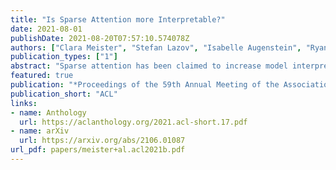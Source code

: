 ```yaml
---
title: "Is Sparse Attention more Interpretable?"
date: 2021-08-01
publishDate: 2021-08-20T07:57:10.574078Z
authors: ["Clara Meister", "Stefan Lazov", "Isabelle Augenstein", "Ryan Cotterell"]
publication_types: ["1"]
abstract: "Sparse attention has been claimed to increase model interpretability under the assumption that it highlights influential inputs. Yet the attention distribution is typically over representations internal to the model rather than the inputs themselves, suggesting this assumption may not have merit. We build on the recent work exploring the interpretability of attention; we design a set of experiments to help us understand how sparsity affects our ability to use attention as an explainability tool. On three text classification tasks, we verify that only a weak relationship between inputs and co-indexed intermediate representations exists -- under sparse attention and otherwise. Further, we do not find any plausible mappings from sparse attention distributions to a sparse set of influential inputs through other avenues. Rather, we observe in this setting that inducing sparsity may make it less plausible that attention can be used as a tool for understanding model behavior."
featured: true
publication: "*Proceedings of the 59th Annual Meeting of the Association for Computational Linguistics and the 10th International Joint Conference on Natural Language Processing (Volume 2: Short Papers)*"
publication_short: "ACL"
links:
- name: Anthology
  url: https://aclanthology.org/2021.acl-short.17.pdf
- name: arXiv
  url: https://arxiv.org/abs/2106.01087
url_pdf: papers/meister+al.acl2021b.pdf
---
```


